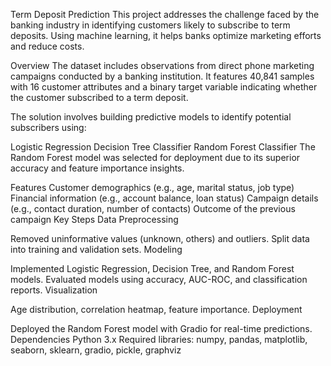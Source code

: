 Term Deposit Prediction
This project addresses the challenge faced by the banking industry in identifying customers likely to subscribe to term deposits. Using machine learning, it helps banks optimize marketing efforts and reduce costs.

Overview
The dataset includes observations from direct phone marketing campaigns conducted by a banking institution. It features 40,841 samples with 16 customer attributes and a binary target variable indicating whether the customer subscribed to a term deposit.

The solution involves building predictive models to identify potential subscribers using:

Logistic Regression
Decision Tree Classifier
Random Forest Classifier
The Random Forest model was selected for deployment due to its superior accuracy and feature importance insights.

Features
Customer demographics (e.g., age, marital status, job type)
Financial information (e.g., account balance, loan status)
Campaign details (e.g., contact duration, number of contacts)
Outcome of the previous campaign
Key Steps
Data Preprocessing

Removed uninformative values (unknown, others) and outliers.
Split data into training and validation sets.
Modeling

Implemented Logistic Regression, Decision Tree, and Random Forest models.
Evaluated models using accuracy, AUC-ROC, and classification reports.
Visualization

Age distribution, correlation heatmap, feature importance.
Deployment

Deployed the Random Forest model with Gradio for real-time predictions.
Dependencies
Python 3.x
Required libraries: numpy, pandas, matplotlib, seaborn, sklearn, gradio, pickle, graphviz

